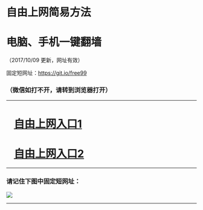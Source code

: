 ﻿# 自由上网简易方法

# 电脑、手机一键翻墙

（2017/10/09 更新，网址有效）

固定短网址：https://git.io/free99

### （微信如打不开，请转到浏览器打开）


***





# &nbsp;&nbsp; <a href="http://ft492026733.fwq-tz-1001.info/fwqtz01.html?t=100900130451 " target="_blank">自由上网入口1</a>
# &nbsp;&nbsp; <a href="http://ft28509456.fwq-tz-1002.info/fwqtz02.html?t=100900113503 " target="_blank">自由上网入口2</a>
***

### 请记住下图中固定短网址：

<img src="https://s3-us-west-2.amazonaws.com/fwq-1001/yjfq-20170905okok.png" /> 


***

